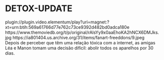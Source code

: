 # DETOX-UPDATE


<item>
<title>[COLOR silver][B] DETOX 1º TEMPORADA [/COLOR][/B][COLOR yellow]  FULL HD  [B][/COLOR][/B]</title>
<link>plugin://plugin.video.elementum/play?uri=magnet:?xt=urn:btih:569a61766d77e762c73ce9392d482bd0adca180e</link>
<thumbnail>https://www.themoviedb.org/t/p/original/rAlsYy9x0aaEhoKA2hNCX6DMJks.jpg</thumbnail>
<fanart>https://ia801404.us.archive.org/31/items/fanart-freeddons/9.jpeg</fanart>
<info>Depois de perceber que têm uma relação tóxica com a internet, as amigas Léa e Manon tomam uma decisão difícil: abolir todos os aparelhos por 30 dias.</info>
</item>
